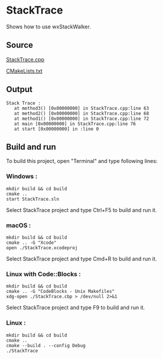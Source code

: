 # StackTrace

Shows how to use wxStackWalker.

## Source

[StackTrace.cpp](StackTrace.cpp)

[CMakeLists.txt](CMakeLists.txt)

## Output

```
Stack Trace :
   at method3() [0x00000000] in StackTrace.cpp:line 63
   at method2() [0x00000000] in StackTrace.cpp:line 68
   at method1() [0x00000000] in StackTrace.cpp:line 72
   at main [0x00000000] in StackTrace.cpp:line 76
   at start [0x00000000] in :line 0
```

## Build and run

To build this project, open "Terminal" and type following lines:

### Windows :

``` shell
mkdir build && cd build
cmake .. 
start StackTrace.sln
```

Select StackTrace project and type Ctrl+F5 to build and run it.

### macOS :

``` shell
mkdir build && cd build
cmake .. -G "Xcode"
open ./StackTrace.xcodeproj
```

Select StackTrace project and type Cmd+R to build and run it.

### Linux with Code::Blocks :

``` shell
mkdir build && cd build
cmake .. -G "CodeBlocks - Unix Makefiles"
xdg-open ./StackTrace.cbp > /dev/null 2>&1
```

Select StackTrace project and type F9 to build and run it.

### Linux :

``` shell
mkdir build && cd build
cmake .. 
cmake --build . --config Debug
./StackTrace
```
